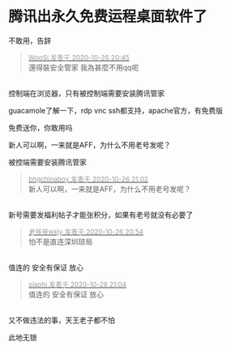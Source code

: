 # 腾讯出永久免费运程桌面软件了


不敢用，告辞

<div class="quote"><blockquote><font size="2"><a href="https://www.hostloc.com/forum.php?mod=redirect&amp;goto=findpost&amp;pid=9355880&amp;ptid=758721" target="_blank"><font color="#999999">WooSi 发表于 2020-10-26 20:45</font></a></font><br />
還得裝安全管家 我為甚麼不用qq呢</blockquote></div><br />
控制端在浏览器，只有被控制端需要安装腾讯管家

guacamole了解一下，rdp vnc ssh都支持，apache官方，有免费版

免费送你，你敢用吗 <img src="static/image/smiley/default/lol.gif" smilieid="12" border="0" alt="" />

新人可以啊，一来就是AFF，为什么不用老号发呢？

被控端需要安装腾讯管家<img id="aimg_x96A4" onclick="zoom(this, this.src, 0, 0, 0)" class="zoom" src="https://cdn.jsdelivr.net/gh/hishis/forum-master/public/images/patch.gif" onmouseover="img_onmouseoverfunc(this)" onload="thumbImg(this)" border="0" alt="" />

<div class="quote"><blockquote><font size="2"><a href="https://www.hostloc.com/forum.php?mod=redirect&amp;goto=findpost&amp;pid=9355958&amp;ptid=758721" target="_blank"><font color="#999999">bhgchinaboy 发表于 2020-10-26 21:02</font></a></font><br />
新人可以啊，一来就是AFF，为什么不用老号发呢？</blockquote></div><br />
新号需要发福利帖子才能张积分，如果有老号就没有必要了

<div class="quote"><blockquote><font size="2"><a href="https://www.hostloc.com/forum.php?mod=redirect&amp;goto=findpost&amp;pid=9355924&amp;ptid=758721" target="_blank"><font color="#999999">老爷爷wkjy 发表于 2020-10-26 20:54</font></a></font><br />
怕不是直连深圳琼局</blockquote></div><br />
值连的 安全有保证 放心

<div class="quote"><blockquote><font size="2"><a href="https://www.hostloc.com/forum.php?mod=redirect&amp;goto=findpost&amp;pid=9355968&amp;ptid=758721" target="_blank"><font color="#999999">xiaohi 发表于 2020-10-26 21:04</font></a></font><br />
值连的 安全有保证 放心</blockquote></div><br />
又不做违法的事，天王老子都不怕

此地无银
